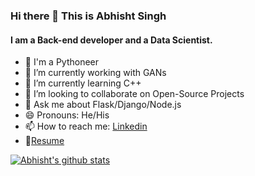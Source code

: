 ### Hi there 👋 This is Abhisht Singh 
#### I am a Back-end developer and a Data Scientist. 

<!--
**abhisht51/abhisht51** is a ✨ _special_ ✨ repository because its `README.md` (this file) appears on your GitHub profile.

Here are some ideas to get you started:-->

- 🐍 I'm a Pythoneer
- 🔭 I’m currently working with GANs 
- 🌱 I’m currently learning C++ 
- 👯 I’m looking to collaborate on Open-Source Projects 
- 💬 Ask me about Flask/Django/Node.js 
- 😄 Pronouns: He/His
- 📫 How to reach me: [Linkedin](https://www.linkedin.com/in/abhisht/)
- 📝[Resume](https://drive.google.com/file/d/1SVRYIm4id1p79ke3H7TeeIRYav1YZuDx/view?usp=sharing)

<a href="https://github.com/abhisht51">
  <img align="center" src="https://github-readme-stats.vercel.app/api?username=abhisht51&show_icons=true&theme=light&line_height=27" alt="Abhisht's github stats"/>
</a>
